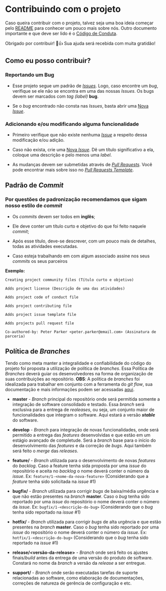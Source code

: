 # Contribuindo com o projeto

Caso queira contribuir com o projeto, talvez seja uma boa ideia começar pelo [README](https://github.com/radar-pi) para conhecer um pouco mais sobre nós.
Outro documento importante e que deve ser lido é o [Código de Conduta](https://github.com/radar-pi).

Obrigado por contribuir! :tada::+1: Sua ajuda será recebida com muita gratidão!

## Como eu posso contribuir?

### Reportando um Bug

* Esse projeto segue um padrão de [_Issues_](https://github.com/radar-pi). Logo, caso encontre um _bug_, verifique se ele não se encontra em uma das nossas _Issues_. Os bugs devem ser marcados com _tag (label)_ __bug__.

* Se o _bug_ encontrado não consta nas _Issues_, basta abrir uma [Nova _Issue_](https://github.com/radar=-pi/issues/new).

### Adicionando e/ou modificando alguma funcionalidade

* Primeiro verifique que não existe nenhuma [_Issue_](https://github.com/radar-pi) a respeito dessa modificação e/ou adição.

* Caso não exista, crie uma [Nova _Issue_](https://github.com/radar-pi/issues/new). Dê um título significativo a ela, coloque uma descrição e pelo menos uma _label_.

* As mudanças devem ser submetidas através de [_Pull Requests_](https://github.com/radar-pi/compare). Você pode encontrar mais sobre isso no [_Pull Requests Template_](https://github.com/radar-pi/PULL_REQUEST_TEMPLATE.md).

## Padrão de _Commit_

### Por questões de padronização recomendamos que sigam nosso estilo de _commit_

* Os _commits_ devem ser todos em __inglês__;

* Ele deve conter um título curto e objetivo do que foi feito naquele _commit_;

* Após esse título, deve-se descrever, com um pouco mais de detalhes, todas as atividades executadas.

* Caso esteja trabalhando em com algum associado assine nos seus _commits_ os seus parceiros

__Exemplo:__

    Creating project community files (Título curto e objetivo)

    Adds project license (Descrição de uma das atividades)

    Adds project code of conduct file

    Adds project contributing file

    Adds project issue template file

    Adds projects pull request file

    Co-authored-by: Peter Parker <peter.parker@email.com> (Assinatura de parceria)

## Política de _Branches_

Tendo como meta manter a integralidade e confiabilidade do código do projeto foi proposta a utilização de política de _branches_.
Essa Política de _Branches_ deverá guiar os desenvolvedores na forma de organização de suas contribuições ao repositório.
__OBS__: A política de _branches_ foi idealizada para trabalhar em conjunto com a ferramenta do _git flow_, sua documentação e mais informações podem ser acessadas [aqui](https://github.com/nvie/gitflow).

* __master__ - _Branch_ principal do repositório onde será permitida somente a integração de software consolidado e testado. Essa _branch_ será exclusiva para a entrega de _realeases_, ou seja, um conjunto maior de funcionalidades que integram o software. Aqui estará a versão _**stable**_ do software.

* __develop__ - _Branch_ para integração de novas funcionalidades, onde será permitido a entrega das _features_ desenvolvidas e que estão em um estágio avançado de completude. Será a _branch_ base para o início do desenvolvimento das _features_ e da correção de _bugs_. Aqui também será feito o _merge_ das _releases_.

* __feature/<nome-da-feature>__ - _Branch_ utilizada para o desenvolvimento de novas _features_ do _backlog_. Caso a feature tenha sida proposta por uma _issue_ do repositório e aceita no _backlog_ o nome deverá conter o número da _issue_.
 Ex: `feature/1-<nome-da-nova-feature>` (Considerando que a _feature_ tenha sido solicitada na _issue_ #1)

* __bugfix/<nome-do-bug>__ - _Branch_ utilizada para corrigir _bugs_ de baixa/média urgência e que não estão presentes na _branch_ __master__. Caso o _bug_ tenha sido reportado por uma _issue_ do repositório o nome deverá conter o número da _issue_.
 Ex: `bugfix/1-<descrição-do-bug>` (Considerando que o _bug_ tenha sido reportado na _issue_ #1)

* __hotfix/<nome-do-bug>__ - _Branch_ utilizada para corrigir _bugs_ de alta urgência e que estão presentes na _branch_ __master__. Caso o _bug_ tenha sido reportado por uma _issue_ do repositório o nome deverá conter o número da _issue_.
 Ex: `hotfix/1-<descrição-do-bug>` (Considerando que o _bug_ tenha sido reportado na _issue_ #1)

* __release/<versão-da-release>__ - _Branch_ onde será feito os ajustes finais/_build_ antes da entrega de uma versão do produto de software. Constará no nome da _branch_ a versão da _release_ a ser entregue.

* __support/<tema-ou-natureza>__ - _Branch_ onde serão executadas tarefas de suporte relacionadas ao software, como elaboração de documentações, correções de natureza de gerência de configuração e etc.